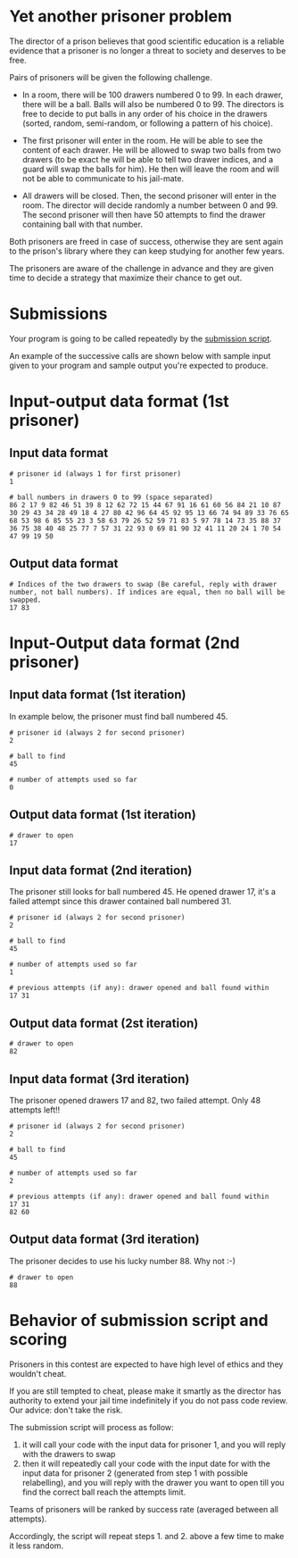 # Yet another prisoner problem #

The director of a prison believes that good scientific education is a reliable evidence that a prisoner is no longer a threat to society and deserves to be free.

Pairs of prisoners will be given the following challenge.

- In a room, there will be 100 drawers numbered 0 to 99.
In each drawer, there will be a ball. Balls will also be numbered 0 to 99.
The directors is free to decide to put balls in any order of his choice in the drawers (sorted, random, semi-random, or following a pattern of his choice).

- The first prisoner will enter in the room. He will be able to see the content of each drawer. He will be allowed to swap two balls from two drawers (to be exact he will be able to tell two drawer indices, and a guard will swap the balls for him).
He then will leave the room and will not be able to communicate to his jail-mate.

- All drawers will be closed. Then, the second prisoner will enter in the room. The director will decide randomly a number between 0 and 99. The second prisoner will then have 50 attempts to find the drawer containing ball with that number.

Both prisoners are freed in case of success, otherwise they are sent again to the prison's library where they can keep studying for another few years. 

The prisoners are aware of the challenge in advance and they are given time to decide a strategy that maximize their chance to get out.

# Submissions

Your program is going to be called repeatedly by the [submission script](https://kljh.github.io/webapp/code-contest/code-contest-manual.html
). 

An example of the successive calls are shown below with sample input given to your program and sample output you're expected to produce.

# Input-output data format (1st prisoner)

## Input data format

```
# prisoner id (always 1 for first prisoner)
1

# ball numbers in drawers 0 to 99 (space separated)
86 2 17 9 82 46 51 39 8 12 62 72 15 44 67 91 16 61 60 56 84 21 10 87 30 29 43 34 28 49 18 4 27 80 42 96 64 45 92 95 13 66 74 94 89 33 76 65 68 53 98 6 85 55 23 3 58 63 79 26 52 59 71 83 5 97 78 14 73 35 88 37 36 75 38 40 48 25 77 7 57 31 22 93 0 69 81 90 32 41 11 20 24 1 70 54 47 99 19 50
```


## Output data format

```
# Indices of the two drawers to swap (Be careful, reply with drawer number, not ball numbers). If indices are equal, then no ball will be swapped.
17 83
```

# Input-Output data format (2nd prisoner)

## Input data format (1st iteration)

In example below, the prisoner must find ball numbered 45. 

```
# prisoner id (always 2 for second prisoner)
2

# ball to find
45

# number of attempts used so far
0
```

## Output data format (1st iteration)

```
# drawer to open
17
```

## Input data format (2nd iteration)

The prisoner still looks for ball numbered 45. He opened drawer 17, it's a failed attempt since this drawer contained ball numbered 31. 

```
# prisoner id (always 2 for second prisoner)
2

# ball to find
45

# number of attempts used so far
1

# previous attempts (if any): drawer opened and ball found within
17 31
```

## Output data format (2st iteration)

```
# drawer to open
82
```

## Input data format (3rd iteration)

The prisoner opened drawers 17 and 82, two failed attempt. Only 48 attempts left!!

```
# prisoner id (always 2 for second prisoner)
2

# ball to find
45

# number of attempts used so far
2

# previous attempts (if any): drawer opened and ball found within
17 31
82 60
```

## Output data format (3rd iteration)

The prisoner decides to use his lucky number 88. Why not :-)

```
# drawer to open
88
```

# Behavior of submission script and scoring

Prisoners in this contest are expected to have high level of ethics and they wouldn't cheat. 

If you are still tempted to cheat, please make it smartly as the director has authority to extend your jail time indefinitely if you do not pass code review. Our advice: don't take the risk.

The submission script will process as follow: 
1. it will call your code with the input data for prisoner 1, and you will reply with the drawers to swap
2. then it will repeatedly call your code with the input date for with the input data for prisoner 2 (generated from step 1 with possible relabelling), and you will reply with the drawer you want to open till you find the correct ball reach the attempts limit.

Teams of prisoners will be ranked by success rate (averaged between all attempts).

Accordingly, the script will repeat steps 1. and 2. above a few time to make it less random.




